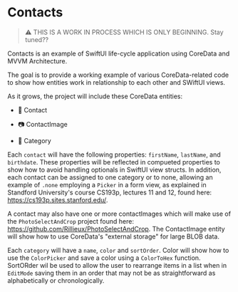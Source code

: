# Contacts
> :warning: THIS IS A WORK IN PROCESS WHICH IS ONLY BEGINNING. Stay tuned??

Contacts is an example of SwiftUI life-cycle application using CoreData and MVVM Architecture.

The goal is to provide a working example of various CoreData-related code to show how entities work in relationship to each other and SWiftUI views.

As it grows, the project will include these CoreData entities: 

- :bust_in_silhouette: Contact

- :camera: ContactImage

- :scroll: Category

Each `contact` will have the following properties: `firstName`, `lastName`, and `birthdate`. These properties will be reflected in compueted properties to show how to avoid handling optionals in SwiftUI view structs. In addition, each contact can be assigned to one category or to none, allowing an example of `.none` employing a `Picker` in a form view, as explained in Standford University's course CS193p, lectures 11 and 12, found here: https://cs193p.sites.stanford.edu/.

A contact may also have one or more contactImages which will make use of the `PhotoSelectAndCrop` project found here: https://github.com/Rillieux/PhotoSelectAndCrop. The ContactImage entity will show how to use CoreData's "external storage" for large BLOB data. 

Each `category` will have a `name`, `color` and `sortOrder`. Color will show how to use the `ColorPicker` and save a color using a `ColorToHex` function. SortORder wil be used to allow the user to rearrange items in a list when in `EditMode` saving them in an order that may not be as straightforward as alphabetically or chronologically.



